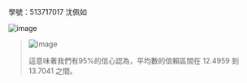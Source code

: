 學號：513717017 沈佩如

![image](https://github.com/user-attachments/assets/b038fd9a-6711-416b-a8a9-ef8839c92d8e)
>
>![image](https://github.com/user-attachments/assets/008f6e07-5598-4eee-a682-9ece835f60f7)
>
>這意味著我們有95%的信心認為，平均數的信賴區間在 12.4959 到 13.7041 之間。
>
